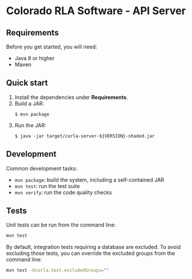 # Colorado RLA Software - API Server

## Requirements

Before you get started, you will need:

- Java 8 or higher
- Maven

## Quick start

1. Install the dependencies under **Requirements**.
2. Build a JAR:
   ```
   $ mvn package
   ```
3. Run the JAR:
   ```
   $ java -jar target/corla-server-${VERSION}-shaded.jar
   ```

## Development

Common development tasks:

- `mvn package`: build the system, including a self-contained JAR
- `mvn test`: run the test suite
- `mvn verify`: run the code quality checks

## Tests

Unit tests can be run from the command line:

```sh
mvn test
```

By default, integration tests requiring a database are excluded. To avoid
excluding those tests, you can override the excluded groups from the command
line:

```sh
mvn test -Dcorla.test.excludedGroups=""
```
